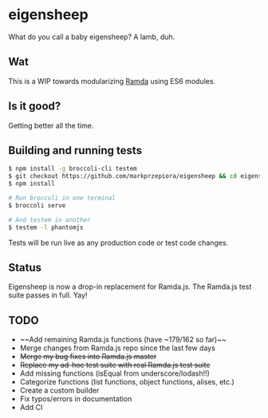 eigensheep
==========

What do you call a baby eigensheep? A lamb, duh.


## Wat

This is a WIP towards modularizing [Ramda](https://github.com/CrossEye/ramda)
using ES6 modules.


## Is it good?

Getting better all the time.


## Building and running tests

```bash
$ npm install -g broccoli-cli testem
$ git checkout https://github.com/markprzepiora/eigensheep && cd eigensheep
$ npm install

# Run broccoli in one terminal
$ broccoli serve

# And testem in another
$ testem -l phantomjs
```

Tests will be run live as any production code or test code changes.

## Status

Eigensheep is now a drop-in replacement for Ramda.js. The Ramda.js test suite
passes in full. Yay!


## TODO

- ~~Add remaining Ramda.js functions (have ~179/162 so far)~~
- Merge changes from Ramda.js repo since the last few days
- ~~Merge my bug fixes into Ramda.js master~~
- ~~Replace my ad-hoc test suite with real Ramda.js test suite~~
- Add missing functions (isEqual from underscore/lodash!!)
- Categorize functions (list functions, object functions, alises, etc.)
- Create a custom builder
- Fix typos/errors in documentation
- Add CI
